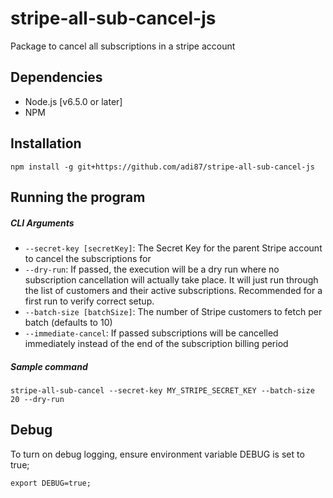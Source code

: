# stripe-all-sub-cancel-js
Package to cancel all subscriptions in a stripe account

## Dependencies
- Node.js [v6.5.0 or later]
- NPM

## Installation
```
npm install -g git+https://github.com/adi87/stripe-all-sub-cancel-js
```

## Running the program

##### CLI Arguments
- `--secret-key [secretKey]`: The Secret Key for the parent Stripe account to cancel the subscriptions for
- `--dry-run`: If passed, the execution will be a dry run where no subscription cancellation will actually take place. It will just run through the list of customers and their active subscriptions. Recommended for a first run to verify correct setup.
- `--batch-size [batchSize]`: The number of Stripe customers to fetch per batch (defaults to 10)
- `--immediate-cancel`: If passed subscriptions will be cancelled immediately instead of the end of the subscription billing period

##### Sample command

```
stripe-all-sub-cancel --secret-key MY_STRIPE_SECRET_KEY --batch-size 20 --dry-run
```

## Debug
To turn on debug logging, ensure environment variable DEBUG is set to true;

```
export DEBUG=true;
```